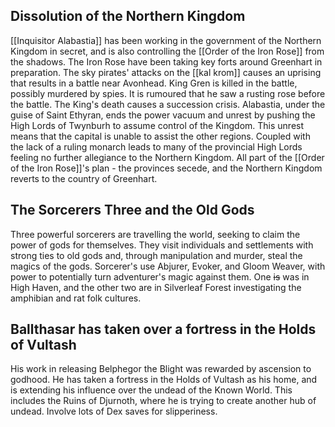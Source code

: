 ## Dissolution of the Northern Kingdom
[[Inquisitor Alabastia]] has been working in the government of the Northern Kingdom in secret, and is also controlling the [[Order of the Iron Rose]] from the shadows. The Iron Rose have been taking key forts around Greenhart in preparation. The sky pirates' attacks on the [[kal krom]] causes an uprising that results in a battle near Avonhead. King Gren is killed in the battle, possibly murdered by spies. It is rumoured that he saw a rusting rose before the battle. The King's death causes a succession crisis. Alabastia, under the guise of Saint Ethyran, ends the power vacuum and unrest by pushing the High Lords of Twynburh to assume control of the Kingdom. This unrest means that the capital is unable to assist the other regions. Coupled with the lack of a ruling monarch leads to many of the provincial High Lords feeling no further allegiance to the Northern Kingdom. All part of the [[Order of the Iron Rose]]'s plan - the provinces secede, and the Northern Kingdom reverts to the country of Greenhart.  
## The Sorcerers Three and the Old Gods
Three powerful sorcerers are travelling the world, seeking to claim the power of gods for themselves. They visit individuals and settlements with strong ties to old gods and, through manipulation and murder, steal the magics of the gods. Sorcerer's use Abjurer, Evoker, and Gloom Weaver, with power to potentially turn adventurer's magic against them. One ~~is~~ was in High Haven, and the other two are in Silverleaf Forest investigating the amphibian and rat folk cultures.
## Ballthasar has taken over a fortress in the Holds of Vultash
His work in releasing Belphegor the Blight was rewarded by ascension to godhood. He has taken a fortress in the Holds of Vultash as his home, and is extending his influence over the undead of the Known World. This includes the Ruins of Djurnoth, where he is trying to create another hub of undead. Involve lots of Dex saves for slipperiness. 